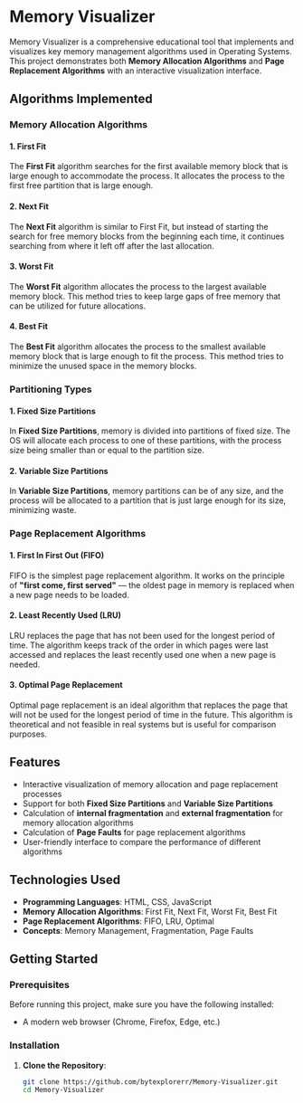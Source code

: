 # Memory Visualizer

Memory Visualizer is a comprehensive educational tool that implements and visualizes key memory management algorithms used in Operating Systems. This project demonstrates both **Memory Allocation Algorithms** and **Page Replacement Algorithms** with an interactive visualization interface.

## Algorithms Implemented

### Memory Allocation Algorithms

#### 1. **First Fit**
The **First Fit** algorithm searches for the first available memory block that is large enough to accommodate the process. It allocates the process to the first free partition that is large enough.

#### 2. **Next Fit**
The **Next Fit** algorithm is similar to First Fit, but instead of starting the search for free memory blocks from the beginning each time, it continues searching from where it left off after the last allocation.

#### 3. **Worst Fit**
The **Worst Fit** algorithm allocates the process to the largest available memory block. This method tries to keep large gaps of free memory that can be utilized for future allocations.

#### 4. **Best Fit**
The **Best Fit** algorithm allocates the process to the smallest available memory block that is large enough to fit the process. This method tries to minimize the unused space in the memory blocks.

### Partitioning Types

#### 1. **Fixed Size Partitions**
In **Fixed Size Partitions**, memory is divided into partitions of fixed size. The OS will allocate each process to one of these partitions, with the process size being smaller than or equal to the partition size.

#### 2. **Variable Size Partitions**
In **Variable Size Partitions**, memory partitions can be of any size, and the process will be allocated to a partition that is just large enough for its size, minimizing waste.

### Page Replacement Algorithms

#### 1. **First In First Out (FIFO)**
FIFO is the simplest page replacement algorithm. It works on the principle of **"first come, first served"** — the oldest page in memory is replaced when a new page needs to be loaded.

#### 2. **Least Recently Used (LRU)**
LRU replaces the page that has not been used for the longest period of time. The algorithm keeps track of the order in which pages were last accessed and replaces the least recently used one when a new page is needed.

#### 3. **Optimal Page Replacement**
Optimal page replacement is an ideal algorithm that replaces the page that will not be used for the longest period of time in the future. This algorithm is theoretical and not feasible in real systems but is useful for comparison purposes.

## Features

- Interactive visualization of memory allocation and page replacement processes
- Support for both **Fixed Size Partitions** and **Variable Size Partitions**
- Calculation of **internal fragmentation** and **external fragmentation** for memory allocation algorithms
- Calculation of **Page Faults** for page replacement algorithms
- User-friendly interface to compare the performance of different algorithms

## Technologies Used

- **Programming Languages**: HTML, CSS, JavaScript
- **Memory Allocation Algorithms**: First Fit, Next Fit, Worst Fit, Best Fit
- **Page Replacement Algorithms**: FIFO, LRU, Optimal
- **Concepts**: Memory Management, Fragmentation, Page Faults

## Getting Started

### Prerequisites

Before running this project, make sure you have the following installed:

- A modern web browser (Chrome, Firefox, Edge, etc.)

### Installation

1. **Clone the Repository**:

   ```bash
   git clone https://github.com/bytexplorerr/Memory-Visualizer.git
   cd Memory-Visualizer
